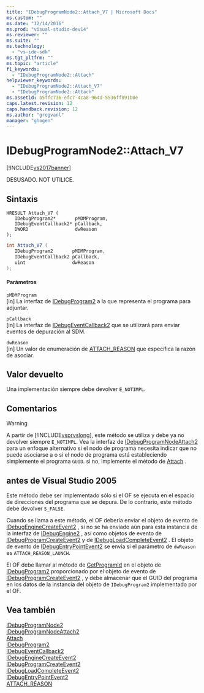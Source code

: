 ```yaml
---
title: "IDebugProgramNode2::Attach_V7 | Microsoft Docs"
ms.custom: ""
ms.date: "12/14/2016"
ms.prod: "visual-studio-dev14"
ms.reviewer: ""
ms.suite: ""
ms.technology: 
  - "vs-ide-sdk"
ms.tgt_pltfrm: ""
ms.topic: "article"
f1_keywords: 
  - "IDebugProgramNode2::Attach"
helpviewer_keywords: 
  - "IDebugProgramNode2::Attach_V7"
  - "IDebugProgramNode2::Attach"
ms.assetid: b5ffc736-efc7-4ca8-964d-5536ff891b0e
caps.latest.revision: 12
caps.handback.revision: 12
ms.author: "gregvanl"
manager: "ghogen"
---
```

# IDebugProgramNode2::Attach_V7
[!INCLUDE[vs2017banner](../../../code-quality/includes/vs2017banner.md)]

DESUSADO.  NOT UTILICE.  
  
## Sintaxis  
  
```cpp#  
HRESULT Attach_V7 (   
   IDebugProgram2*       pMDMProgram,  
   IDebugEventCallback2* pCallback,  
   DWORD                 dwReason  
);  
```  
  
```c#  
int Attach_V7 (   
   IDebugProgram2       pMDMProgram,  
   IDebugEventCallback2 pCallback,  
   uint                 dwReason  
);  
```  
  
#### Parámetros  
 `pMDMProgram`  
 \[in\]  La interfaz de [IDebugProgram2](../../../extensibility/debugger/reference/idebugprogram2.md) a la que representa el programa para adjuntar.  
  
 `pCallback`  
 \[in\]  La interfaz de [IDebugEventCallback2](../../../extensibility/debugger/reference/idebugeventcallback2.md) que se utilizará para enviar eventos de depuración al SDM.  
  
 `dwReason`  
 \[in\]  Un valor de enumeración de [ATTACH\_REASON](../../../extensibility/debugger/reference/attach-reason.md) que especifica la razón de asociar.  
  
## Valor devuelto  
 Una implementación siempre debe devolver `E_NOTIMPL`.  
  
## Comentarios  
  
> [!WARNING]
>  A partir de [!INCLUDE[vsprvslong](../../../code-quality/includes/vsprvslong_md.md)], este método se utiliza y debe ya no devolver siempre `E_NOTIMPL`.  Vea la interfaz de [IDebugProgramNodeAttach2](../../../extensibility/debugger/reference/idebugprogramnodeattach2.md) para un enfoque alternativo si el nodo de programa necesita indicar que no puede asociarse a o si el nodo de programa está estableciendo simplemente el programa `GUID`. si no, implemente el método de [Attach](../../../extensibility/debugger/reference/idebugengine2-attach.md) .  
  
## antes de Visual Studio 2005  
 Este método debe ser implementado sólo si el OF se ejecuta en el espacio de direcciones del programa que se depura.  De lo contrario, este método debe devolver `S_FALSE`.  
  
 Cuando se llama a este método, el OF debería enviar el objeto de evento de [IDebugEngineCreateEvent2](../../../extensibility/debugger/reference/idebugenginecreateevent2.md) , si no se ha enviado aún para esta instancia de la interfaz de [IDebugEngine2](../../../extensibility/debugger/reference/idebugengine2.md) , así como objetos de evento de [IDebugProgramCreateEvent2](../../../extensibility/debugger/reference/idebugprogramcreateevent2.md) y de [IDebugLoadCompleteEvent2](../../../extensibility/debugger/reference/idebugloadcompleteevent2.md) .  El objeto de evento de [IDebugEntryPointEvent2](../../../extensibility/debugger/reference/idebugentrypointevent2.md) se envía si el parámetro de `dwReason` es `ATTACH_REASON_LAUNCH`.  
  
 El OF debe llamar al método de [GetProgramId](../../../extensibility/debugger/reference/idebugprogram2-getprogramid.md) en el objeto de [IDebugProgram2](../../../extensibility/debugger/reference/idebugprogram2.md) proporcionado por el objeto de evento de [IDebugProgramCreateEvent2](../../../extensibility/debugger/reference/idebugprogramcreateevent2.md) , y debe almacenar que el GUID del programa en los datos de la instancia del objeto de `IDebugProgram2` implementado por el OF.  
  
## Vea también  
 [IDebugProgramNode2](../../../extensibility/debugger/reference/idebugprogramnode2.md)   
 [IDebugProgramNodeAttach2](../../../extensibility/debugger/reference/idebugprogramnodeattach2.md)   
 [Attach](../../../extensibility/debugger/reference/idebugengine2-attach.md)   
 [IDebugProgram2](../../../extensibility/debugger/reference/idebugprogram2.md)   
 [IDebugEventCallback2](../../../extensibility/debugger/reference/idebugeventcallback2.md)   
 [IDebugEngineCreateEvent2](../../../extensibility/debugger/reference/idebugenginecreateevent2.md)   
 [IDebugProgramCreateEvent2](../../../extensibility/debugger/reference/idebugprogramcreateevent2.md)   
 [IDebugLoadCompleteEvent2](../../../extensibility/debugger/reference/idebugloadcompleteevent2.md)   
 [IDebugEntryPointEvent2](../../../extensibility/debugger/reference/idebugentrypointevent2.md)   
 [ATTACH\_REASON](../../../extensibility/debugger/reference/attach-reason.md)